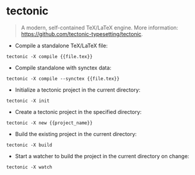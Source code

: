 # tectonic

> A modern, self-contained TeX/LaTeX engine.
> More information: <https://github.com/tectonic-typesetting/tectonic>.

- Compile a standalone TeX/LaTeX file:

`tectonic -X compile {{file.tex}}`

- Compile standalone with synctex data:

`tectonic -X compile --synctex {{file.tex}}`

- Initialize a tectonic project in the current directory:

`tectonic -X init`

- Create a tectonic project in the specified directory:

`tectonic -X new {{project_name}}`

- Build the existing project in the current directory:

`tectonic -X build`

- Start a watcher to build the project in the current directory on change:

`tectonic -X watch`
